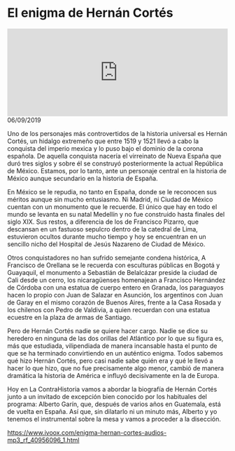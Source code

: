 # El enigma de Hernán Cortés
<iframe id='audio_88903085' frameborder='0' allowfullscreen='' scrolling='no' height='200' style='width:100%;' src='https://www.ivoox.com/player_ej_40956096_6_1.html' loading='lazy'></iframe>06/09/2019

Uno de los personajes más controvertidos de la historia universal es Hernán Cortés, un hidalgo extremeño que entre 1519 y 1521 llevó a cabo la conquista del imperio mexica y lo puso bajo el dominio de la corona española. De aquella conquista nacería el virreinato de Nueva España que duró tres siglos y sobre él se construyó posteriormente la actual República de México. Estamos, por lo tanto, ante un personaje central en la historia de México aunque secundario en la historia de España. 

 En México se le repudia, no tanto en España, donde se le reconocen sus méritos aunque sin mucho entusiasmo. Ni Madrid, ni Ciudad de México cuentan con un monumento que le recuerde. El único que hay en todo el mundo se levanta en su natal Medellín y no fue construido hasta finales del siglo XIX. Sus restos, a diferencia de los de Francisco Pizarro, que descansan en un fastuoso sepulcro dentro de la catedral de Lima, estuvieron ocultos durante mucho tiempo y hoy se encuentran en un sencillo nicho del Hospital de Jesús Nazareno de Ciudad de México. 

 Otros conquistadores no han sufrido semejante condena histórica, A Francisco de Orellana se le recuerda con esculturas públicas en Bogotá y Guayaquil, el monumento a Sebastián de Belalcázar preside la ciudad de Cali desde un cerro, los nicaragüenses homenajean a Francisco Hernández de Córdoba con una estatua de cuerpo entero en Granada, los paraguayos hacen lo propio con Juan de Salazar en Asunción, los argentinos con Juan de Garay en el mismo corazón de Buenos Aires, frente a la Casa Rosada y los chilenos con Pedro de Valdivia, a quien recuerdan con una estatua ecuestre en la plaza de armas de Santiago.  

 Pero de Hernán Cortés nadie se quiere hacer cargo. Nadie se dice su heredero en ninguna de las dos orillas del Atlántico por lo que su figura es, más que estudiada, vilipendiada de manera incansable hasta el punto de que se ha terminado convirtiendo en un auténtico enigma. Todos sabemos qué hizo Hernán Cortés, pero casi nadie sabe quién era y qué le llevó a hacer lo que hizo, que no fue precisamente algo menor, cambió de manera dramática la historia de América e influyó decisivamente en la de Europa.  

 Hoy en La ContraHistoria vamos a abordar la biografía de Hernán Cortés junto a un invitado de excepción bien conocido por los habituales del programa: Alberto Garín, que, después de varios años en Guatemala, está de vuelta en España. Así que, sin dilatarlo ni un minuto más, Alberto y yo tenemos el instrumental sobre la mesa y vamos a proceder a la disección. 

 

https://www.ivoox.com/enigma-hernan-cortes-audios-mp3_rf_40956096_1.html

